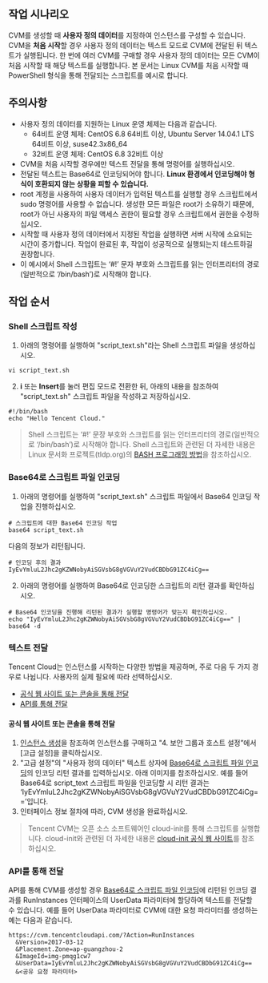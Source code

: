 ## 작업 시나리오

CVM를 생성할 때 **사용자 정의 데이터**를 지정하여 인스턴스를 구성할 수 있습니다. CVM을 **처음 시작**할 경우 사용자 정의 데이터는 텍스트 모드로 CVM에 전달된 뒤 텍스트가 실행됩니다. 한 번에 여러 CVM를 구매할 경우 사용자 정의 데이터는 모든 CVM이 처음 시작할 때 해당 텍스트를 실행합니다.
본 문서는 Linux CVM를 처음 시작할 때 PowerShell 형식을 통해 전달되는 스크립트를 예시로 합니다.

## 주의사항
- 사용자 정의 데이터를 지원하는 Linux 운영 체제는 다음과 같습니다.
	- 64비트 운영 체제: CentOS 6.8 64비트 이상, Ubuntu Server 14.04.1 LTS 64비트 이상, suse42.3x86_64
	- 32비트 운영 체제: CentOS 6.8 32비트 이상
- CVM을 처음 시작할 경우에만 텍스트 전달을 통해 명령어를 실행하십시오.
- 전달된 텍스트는 Base64로 인코딩되어야 합니다. **Linux 환경에서 인코딩해야 형식이 호환되지 않는 상황을 피할 수 있습니다.**
- root 계정을 사용하여 사용자 데이터가 입력된 텍스트를 실행할 경우 스크립트에서 sudo 명령어를 사용할 수 없습니다. 생성한 모든 파일은 root가 소유하기 때문에, root가 아닌 사용자의 파일 액세스 권한이 필요할 경우 스크립트에서 권한을 수정하십시오.
- 시작할 때 사용자 정의 데이터에서 지정된 작업을 실행하면 서버 시작에 소요되는 시간이 증가합니다. 작업이 완료된 후, 작업이 성공적으로 실행되는지 테스트하길 권장합니다.
- 이 예시에서 Shell 스크립트는 ‘#!’ 문자 부호와 스크립트를 읽는 인터프리터의 경로(일반적으로 ‘/bin/bash’)로 시작해야 합니다.

## 작업 순서

### Shell 스크립트 작성
1. 아래의 명령어를 실행하여 "script_text.sh"라는 Shell 스크립트 파일을 생성하십시오.
```
vi script_text.sh
```
2. **i** 또는 **Insert**를 눌러 편집 모드로 전환한 뒤, 아래의 내용을 참조하여 "script_text.sh" 스크립트 파일을 작성하고 저장하십시오.
```
#!/bin/bash
echo "Hello Tencent Cloud."
```
> Shell 스크립트는 ‘#!’ 문장 부호와 스크립트를 읽는 인터프리터의 경로(일반적으로 ‘/bin/bash’)로 시작해야 합니다. Shell 스크립트와 관련된 더 자세한 내용은 Linux 문서화 프로젝트(tldp.org)의 [BASH 프로그래밍 방법](http://tldp.org/HOWTO/Bash-Prog-Intro-HOWTO.html)을 참조하십시오.

<span id="Base64Script"></span>
### Base64로 스크립트 파일 인코딩

1. 아래의 명령어를 실행하여 "script_text.sh" 스크립트 파일에서 Base64 인코딩 작업을 진행하십시오.
```
# 스크립트에 대한 Base64 인코딩 작업
base64 script_text.sh
```
다음의 정보가 리턴됩니다.
```
# 인코딩 후의 결과
IyEvYmluL2Jhc2gKZWNobyAiSGVsbG8gVGVuY2VudCBDbG91ZC4iCg==
```
2. 아래의 명령어를 실행하여 Base64로 인코딩한 스크립트의 리턴 결과를 확인하십시오.
```
# Base64 인코딩을 진행해 리턴된 결과가 실행할 명령어가 맞는지 확인하십시오.
echo "IyEvYmluL2Jhc2gKZWNobyAiSGVsbG8gVGVuY2VudCBDbG91ZC4iCg==" | base64 -d
```

### 텍스트 전달

Tencent Cloud는 인스턴스를 시작하는 다양한 방법을 제공하며, 주로 다음 두 가지 경우로 나뉩니다. 사용자의 실제 필요에 따라 선택하십시오.
- [공식 웹 사이트 또는 콘솔을 통해 전달](#Consoletrans)
- [API를 통해 전달](#APItrans)

<span id="Consoletrans"></span>
#### 공식 웹 사이트 또는 콘솔을 통해 전달

1. [인스턴스 생성](https://intl.cloud.tencent.com/document/product/213/4855)을 참조하여 인스턴스를 구매하고 "4. 보안 그룹과 호스트 설정”에서 [고급 설정]을 클릭하십시오.
2. "고급 설정"의 "사용자 정의 데이터" 텍스트 상자에 [Base64로 스크립트 파일 인코딩](#Base64Script)의 인코딩 리턴 결과를 입력하십시오. 아래 이미지를 참조하십시오.
예를 들어 Base64로 script_text 스크립트 파일을 인코딩할 시 리턴 결과는 ‘IyEvYmluL2Jhc2gKZWNobyAiSGVsbG8gVGVuY2VudCBDbG91ZC4iCg==’입니다.
3. 인터페이스 정보 절차에 따라, CVM 생성을 완료하십시오.
> Tencent CVM는 오픈 소스 소프트웨어인 cloud-init를 통해 스크립트를 실행합니다. cloud-init와 관련된 더 자세한 내용은 [cloud-init 공식 웹 사이트](https://cloud-init.io/)를 참조하십시오.

<span id="APItrans"></span>
### API를 통해 전달

API를 통해 CVM를 생성할 경우 [Base64로 스크립트 파일 인코딩](#Base64Script)에 리턴된 인코딩 결과를 RunInstances 인터페이스의 UserData 파라미터에 할당하여 텍스트를 전달할 수 있습니다.
예를 들어 UserData 파라미터로 CVM에 대한 요청 파라미터를 생성하는 예는 다음과 같습니다.
```
https://cvm.tencentcloudapi.com/?Action=RunInstances
  &Version=2017-03-12
  &Placement.Zone=ap-guangzhou-2
  &ImageId=img-pmqg1cw7
  &UserData=IyEvYmluL2Jhc2gKZWNobyAiSGVsbG8gVGVuY2VudCBDbG91ZC4iCg==
  &<공유 요청 파라미터>
```
